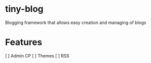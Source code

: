 # tiny-blog
Blogging framework that allows easy creation and managing of blogs

# Features
[ ] Admin CP
[ ] Themes
[ ] RSS

